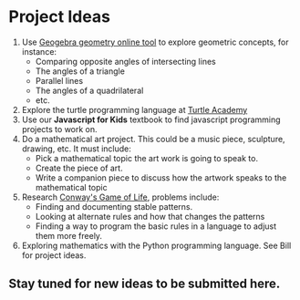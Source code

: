 # Project Ideas

1. Use [Geogebra geometry online tool](https://www.geogebra.org/geometry) to explore geometric concepts, for instance:
    * Comparing opposite angles of intersecting lines
    * The angles of a triangle
    * Parallel lines
    * The angles of a quadrilateral
    * etc.
2. Explore the turtle programming language at [Turtle Academy](https://www.turtleacademy.com/)
3. Use our **Javascript for Kids** textbook to find javascript programming projects to work on.
4. Do a mathematical art project.  This could be a music piece, sculpture, drawing, etc.  It must include:
    * Pick a mathematical topic the art work is going to speak to.
    * Create the piece of art.
    * Write a companion piece to discuss how the artwork speaks to the mathematical topic
5. Research [Conway's Game of Life](http://pmav.eu/stuff/javascript-game-of-life-v3.1.1/), problems include:
    * Finding and documenting stable patterns.
    * Looking at alternate rules and how that changes the patterns
    * Finding a way to program the basic rules in a language to adjust them more freely.
6. Exploring mathematics with the Python programming language.  See Bill for project ideas.
    
## Stay tuned for new ideas to be submitted here.
